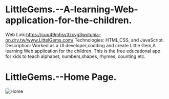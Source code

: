 # LittleGems.--A-learning-Web-application-for-the-children.
Web Link:https://cup49mhsv3zcvg3wotuhia-on.drv.tw/www.LittelGems.com/
Technologies: HTML,CSS, and JavaScript.
Description: Worked as a UI developer,codding and create Little Gem,A learning Web application for the children.
This is the free educational app for kids to teach alphabet, numbers,shapes, rhymes, counting etc.

# LittleGems.--Home Page.
![Home](https://user-images.githubusercontent.com/56500273/107517534-e047b780-6bd3-11eb-9247-7d6508f56a69.PNG)

